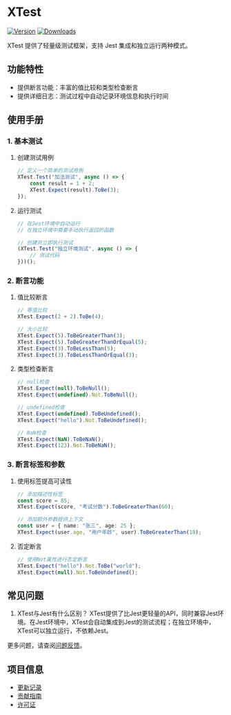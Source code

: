 # XTest

[![Version](https://img.shields.io/npm/v/org.eframework.uni.util)](https://www.npmjs.com/package/org.eframework.uni.util)
[![Downloads](https://img.shields.io/npm/dm/org.eframework.uni.util)](https://www.npmjs.com/package/org.eframework.uni.util)

XTest 提供了轻量级测试框架，支持 Jest 集成和独立运行两种模式。

## 功能特性

- 提供断言功能：丰富的值比较和类型检查断言
- 提供详细日志：测试过程中自动记录环境信息和执行时间

## 使用手册

### 1. 基本测试

1. 创建测试用例

    ```typescript
    // 定义一个简单的测试用例
    XTest.Test("加法测试", async () => {
        const result = 1 + 2;
        XTest.Expect(result).ToBe(3);
    });
    ```

2. 运行测试

    ```typescript
    // 在Jest环境中自动运行
    // 在独立环境中需要手动执行返回的函数

    // 创建并立即执行测试
    (XTest.Test("独立环境测试", async () => {
        // 测试代码
    }))();
    ```

### 2. 断言功能

1. 值比较断言

    ```typescript
    // 等值比较
    XTest.Expect(2 + 2).ToBe(4);

    // 大小比较
    XTest.Expect(5).ToBeGreaterThan(3);
    XTest.Expect(5).ToBeGreaterThanOrEqual(5);
    XTest.Expect(3).ToBeLessThan(5);
    XTest.Expect(3).ToBeLessThanOrEqual(3);
    ```

2. 类型检查断言

    ```typescript
    // null检查
    XTest.Expect(null).ToBeNull();
    XTest.Expect(undefined).Not.ToBeNull();

    // undefined检查
    XTest.Expect(undefined).ToBeUndefined();
    XTest.Expect("hello").Not.ToBeUndefined();

    // NaN检查
    XTest.Expect(NaN).ToBeNaN();
    XTest.Expect(123).Not.ToBeNaN();
    ```

### 3. 断言标签和参数

1. 使用标签提高可读性

    ```typescript
    // 添加描述性标签
    const score = 85;
    XTest.Expect(score, "考试分数").ToBeGreaterThan(60);

    // 添加额外参数提供上下文
    const user = { name: "张三", age: 25 };
    XTest.Expect(user.age, "用户年龄", user).ToBeGreaterThan(18);
    ```

2. 否定断言

    ```typescript
    // 使用Not属性进行否定断言
    XTest.Expect("hello").Not.ToBe("world");
    XTest.Expect(null).Not.ToBeUndefined();
    ```

## 常见问题

1. XTest与Jest有什么区别？
XTest提供了比Jest更轻量的API，同时兼容Jest环境。在Jest环境中，XTest会自动集成到Jest的测试流程；在独立环境中，XTest可以独立运行，不依赖Jest。

更多问题，请查阅[问题反馈](../CONTRIBUTING.md#问题反馈)。

## 项目信息

- [更新记录](../CHANGELOG.md)
- [贡献指南](../CONTRIBUTING.md)
- [许可证](../LICENSE)